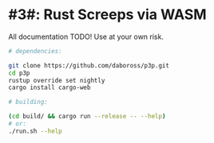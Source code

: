 #3#: Rust Screeps via WASM
=====

All documentation TODO! Use at your own risk.

```sh
# dependencies:

git clone https://github.com/daboross/p3p.git
cd p3p
rustup override set nightly
cargo install cargo-web

# building:

(cd build/ && cargo run --release -- --help)
# or:
./run.sh --help
```
